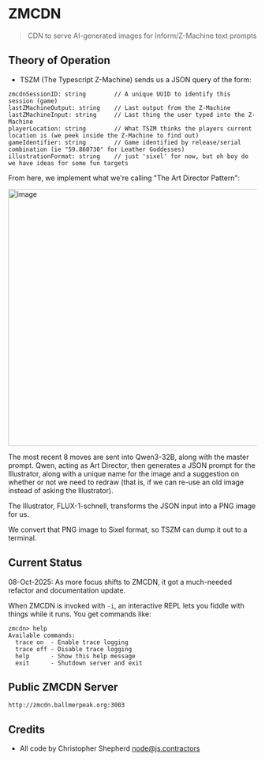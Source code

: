 # ZMCDN

> CDN to serve AI-generated images for Inform/Z-Machine text prompts

## Theory of Operation

- TSZM (The Typescript Z-Machine) sends us a JSON query of the form:
```
zmcdnSessionID: string        // A unique UUID to identify this session (game)
lastZMachineOutput: string    // Last output from the Z-Machine
lastZMachineInput: string     // Last thing the user typed into the Z-Machine
playerLocation: string        // What TSZM thinks the players current location is (we peek inside the Z-Machine to find out)
gameIdentifier: string        // Game identified by release/serial combination (ie "59.860730" for Leather Goddesses)
illustrationFormat: string    // just 'sixel' for now, but oh boy do we have ideas for some fun targets
```

From here, we implement what we're calling "The Art Director Pattern":

<img width="806" height="520" alt="image" src="https://github.com/user-attachments/assets/309c4904-40f4-4d4e-b65d-d7cacb17d46b" />

The most recent 8 moves are sent into Qwen3-32B, along with the master prompt. Qwen, acting as Art Director, then generates a JSON prompt for the Illustrator, along with a unique name for the image and a suggestion on whether or not we need to redraw (that is, if we can re-use an old image instead of asking the Illustrator).

The Illustrator, FLUX-1-schnell, transforms the JSON input into a PNG image for us.

We convert that PNG image to Sixel format, so TSZM can dump it out to a terminal.

## Current Status
08-Oct-2025: As more focus shifts to ZMCDN, it got a much-needed refactor and documentation update.

When ZMCDN is invoked with `-i`, an interactive REPL lets you fiddle with things while it runs. You get commands like:
```
zmcdn> help
Available commands:
  trace on  - Enable trace logging
  trace off - Disable trace logging
  help      - Show this help message
  exit      - Shutdown server and exit
```

## Public ZMCDN Server

`http://zmcdn.ballmerpeak.org:3003`

## Credits
- All code by Christopher Shepherd <node@js.contractors>
